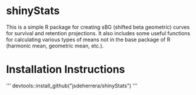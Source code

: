 # shinyStats

This is a simple R package for creating sBG (shifted beta geometric) curves for survival and retention projections.  It also includes some useful functions for calculating various types of means not in the base package of R (harmonic mean, geometric mean, etc.).  

# Installation Instructions

'''
devtools::install_github("jsdeherrera/shinyStats")
'''
